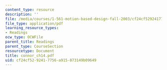 ```yaml
---
content_type: resource
description: ''
file: /media/courses/1-561-motion-based-design-fall-2003/cf24cf5292417756a915873149b09649_connor_ch14.pdf
file_type: application/pdf
learning_resource_types:
- Readings
ocw_type: OCWFile
parent_title: Readings
parent_type: CourseSection
resourcetype: Document
title: connor_ch14.pdf
uid: cf24cf52-9241-7756-a915-873149b09649
---
```

